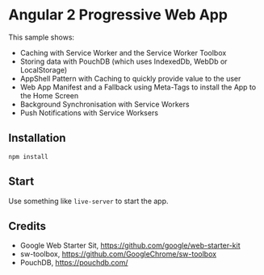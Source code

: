 # Angular 2 Progressive Web App

This sample shows:

- Caching with Service Worker and the Service Worker Toolbox
- Storing data with PouchDB (which uses IndexedDb, WebDb or LocalStorage)
- AppShell Pattern with Caching to quickly provide value to the user
- Web App Manifest and a Fallback using Meta-Tags to install the App to the Home Screen
- Background Synchronisation with Service Workers
- Push Notifications with Service Worksers

## Installation

``
npm install
``

## Start

Use something like ``live-server`` to start the app.

## Credits

- Google Web Starter Sit, https://github.com/google/web-starter-kit
- sw-toolbox, https://github.com/GoogleChrome/sw-toolbox
- PouchDB, https://pouchdb.com/

